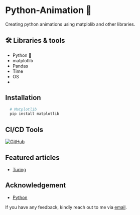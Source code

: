 # Python-Animation 👋
Creating python animations using matplolib and other libraries.


## 🛠 Libraries & tools
- Python 🐍 
- matplotlib
- Pandas
- Time
- OS
- 

## Installation
```python
  # Matplotlib 
  pip install matplotlib
```

## CI/CD Tools

[![GitHub](https://img.shields.io/badge/License-MIT-green.svg)](https://github.com/zenUnicorn/)


## Featured articles

 - [Turing](https://www.educative.io/answers/what-is-regression-in-pycaret)

## Acknowledgement
- [Python](https://python.org/)


If you have any feedback, kindly reach out to me via [email](mailto:iamholumeedey007@gmail.com).
